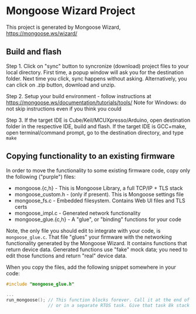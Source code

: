 # Mongoose Wizard Project

This project is generated by Mongoose Wizard, https://mongoose.ws/wizard/

## Build and flash

Step 1. Click on "sync" button to syncronize (download) project files to your
        local directory. First time, a popup window will ask you for the
        destination folder. Next time you click, sync happens without asking.
        Alternatively, you can click on .zip button, download and unzip.

Step 2. Setup your build environment - follow instructions at
        https://mongoose.ws/documentation/tutorials/tools/ 
        Note for Windows: do not skip instructions even if you think you could

Step 3. If the target IDE is Cube/Keil/MCUXpresso/Arduino, open destination
        folder in the respective IDE, build and flash.
        If the target IDE is GCC+make, open terminal/command prompt,
        go to the destination directory, and type `make`


## Copying functionality to an existing firmware

In order to move the functionality to some existing firmware code, copy only
the following ("purple") files:

- mongoose.{c,h}       - This is Mongoose Library, a full TCP/IP + TLS stack
- mongoose_custom.h    - (only if present). This is Mongoose settings file
- mongoose_fs.c        - Embedded filesystem. Contains Web UI files and TLS certs
- mongoose_impl.c      - Generated network functionality
- mongoose_glue.{c,h}  - A "glue", or "binding" functions for your code

Note, the only file you should edit to integrate with your code, is
`mongoose_glue.c`. That file "glues" your firmware with the networking
functionality generated by the Mongoose Wizard. It contains functions that
return device data. Generated functions use "fake" mock data; you need to
edit those functions and return "real" device data.

When you copy the files, add the following snippet somewhere in your code:

```c
#include "mongoose_glue.h"

...
run_mongoose(); // This function blocks forever. Call it at the end of main(),
                // or in a separate RTOS task. Give that task 8k stack space.
```
